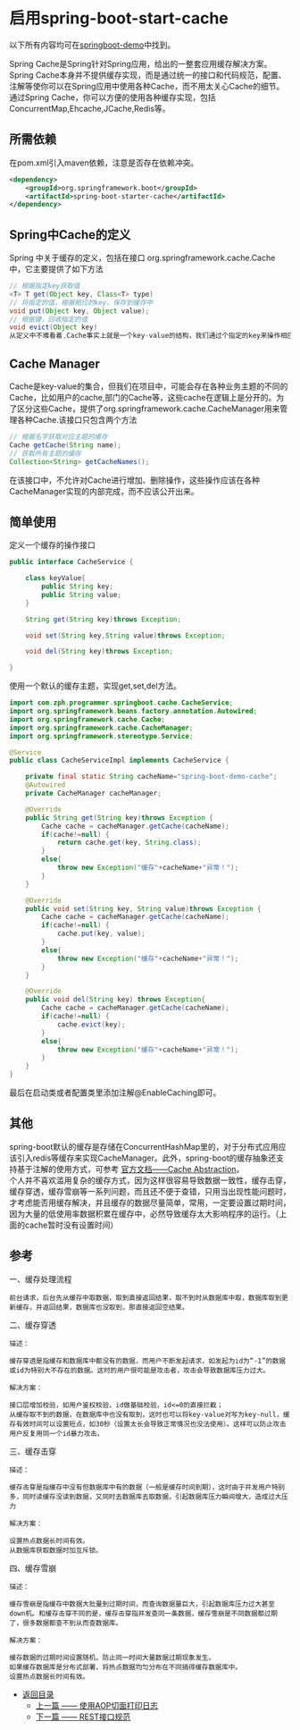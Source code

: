 # 启用spring-boot-start-cache
以下所有内容均可在[springboot-demo](https://github.com/zph-programmer/springboot)中找到。  

Spring Cache是Spring针对Spring应用，给出的一整套应用缓存解决方案。  
Spring Cache本身并不提供缓存实现，而是通过统一的接口和代码规范，配置、注解等使你可以在Spring应用中使用各种Cache，而不用太关心Cache的细节。通过Spring Cache，你可以方便的使用各种缓存实现，包括ConcurrentMap,Ehcache,JCache,Redis等。
## 所需依赖
在pom.xml引入maven依赖，注意是否存在依赖冲突。
```xml
<dependency>
    <groupId>org.springframework.boot</groupId>
    <artifactId>spring-boot-starter-cache</artifactId>
</dependency>
```

## Spring中Cache的定义
Spring 中关于缓存的定义，包括在接口 org.springframework.cache.Cache 中，它主要提供了如下方法

```java
// 根据指定key获取值
<T> T get(Object key, Class<T> type)
// 将指定的值，根据相应的key，保存到缓存中
void put(Object key, Object value);
// 根据键，回收指定的值
void evict(Object key)
从定义中不难看着,Cache事实上就是一个key-value的结构，我们通过个指定的key来操作相应的value。
```
## Cache Manager
Cache是key-value的集合，但我们在项目中，可能会存在各种业务主题的不同的Cache，比如用户的cache,部门的Cache等，这些cache在逻辑上是分开的。为了区分这些Cache，提供了org.springframework.cache.CacheManager用来管理各种Cache.该接口只包含两个方法
```java
// 根据名字获取对应主题的缓存
Cache getCache(String name);
// 获取所有主题的缓存
Collection<String> getCacheNames();
```
在该接口中，不允许对Cache进行增加、删除操作，这些操作应该在各种CacheManager实现的内部完成，而不应该公开出来。
## 简单使用
定义一个缓存的操作接口
```java
public interface CacheService {

    class keyValue{
        public String key;
        public String value;
    }

    String get(String key)throws Exception;

    void set(String key,String value)throws Exception;

    void del(String key)throws Exception;

}
```
使用一个默认的缓存主题，实现get,set,del方法。
```java
import com.zph.programmer.springboot.cache.CacheService;
import org.springframework.beans.factory.annotation.Autowired;
import org.springframework.cache.Cache;
import org.springframework.cache.CacheManager;
import org.springframework.stereotype.Service;

@Service
public class CacheServiceImpl implements CacheService {

    private final static String cacheName="spring-boot-demo-cache";
    @Autowired
    private CacheManager cacheManager;

    @Override
    public String get(String key)throws Exception {
        Cache cache = cacheManager.getCache(cacheName);
        if(cache!=null) {
            return cache.get(key, String.class);
        }
        else{
            throw new Exception("缓存"+cacheName+"异常！");
        }
    }

    @Override
    public void set(String key, String value)throws Exception {
        Cache cache = cacheManager.getCache(cacheName);
        if(cache!=null) {
            cache.put(key, value);
        }
        else{
            throw new Exception("缓存"+cacheName+"异常！");
        }
    }

    @Override
    public void del(String key) throws Exception{
        Cache cache = cacheManager.getCache(cacheName);
        if(cache!=null) {
            cache.evict(key);
        }
        else{
            throw new Exception("缓存"+cacheName+"异常！");
        }
    }
}
```
最后在启动类或者配置类里添加注解@EnableCaching即可。

## 其他
spring-boot默认的缓存是存储在ConcurrentHashMap里的，对于分布式应用应该引入redis等缓存来实现CacheManager。此外，spring-boot的缓存抽象还支持基于注解的使用方式，可参考
[官方文档——Cache Abstraction](https://docs.spring.io/spring-framework/docs/current/reference/html/integration.html#cache)。  
个人并不喜欢滥用复杂的缓存方式，因为这样很容易导致数据一致性，缓存击穿，缓存穿透，缓存雪崩等一系列问题，而且还不便于查错，只用当出现性能问题时，才考虑能否用缓存解决，并且缓存的数据尽量简单，常用，一定要设置过期时间，因为大量的低使用率数据积累在缓存中，必然导致缓存太大影响程序的运行。（上面的cache暂时没有设置时间）

## 参考

一、缓存处理流程

    前台请求，后台先从缓存中取数据，取到直接返回结果，取不到时从数据库中取，数据库取到更新缓存，并返回结果，数据库也没取到，那直接返回空结果。


二、缓存穿透

    描述：

    缓存穿透是指缓存和数据库中都没有的数据，而用户不断发起请求，如发起为id为“-1”的数据或id为特别大不存在的数据。这时的用户很可能是攻击者，攻击会导致数据库压力过大。

    解决方案：

    接口层增加校验，如用户鉴权校验，id做基础校验，id<=0的直接拦截；
    从缓存取不到的数据，在数据库中也没有取到，这时也可以将key-value对写为key-null，缓存有效时间可以设置短点，如30秒（设置太长会导致正常情况也没法使用）。这样可以防止攻击用户反复用同一个id暴力攻击。
 

三、缓存击穿

    描述：

    缓存击穿是指缓存中没有但数据库中有的数据（一般是缓存时间到期），这时由于并发用户特别多，同时读缓存没读到数据，又同时去数据库去取数据，引起数据库压力瞬间增大，造成过大压力

    解决方案：

    设置热点数据长时间有效。
    从数据库获取数据时加互斥锁。

四、缓存雪崩

    描述：

    缓存雪崩是指缓存中数据大批量到过期时间，而查询数据量巨大，引起数据库压力过大甚至down机。和缓存击穿不同的是，缓存击穿指并发查同一条数据，缓存雪崩是不同数据都过期了，很多数据都查不到从而查数据库。

    解决方案：

    缓存数据的过期时间设置随机，防止同一时间大量数据过期现象发生。
    如果缓存数据库是分布式部署，将热点数据均匀分布在不同搞得缓存数据库中。
    设置热点数据长时间有效。

* [返回目录](https://zph-programmer.github.io)
    * [上一篇 —— 使用AOP切面打印日志](03-使用AOP切面打印日志.md)
    * [下一篇 —— REST接口规范](05-REST接口规范.md)